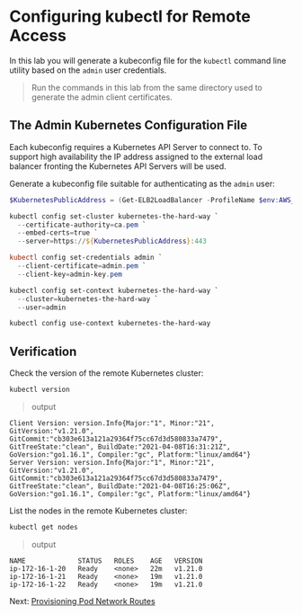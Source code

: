 # Configuring kubectl for Remote Access

In this lab you will generate a kubeconfig file for the `kubectl` command line utility based on the `admin` user credentials.

> Run the commands in this lab from the same directory used to generate the admin client certificates.

## The Admin Kubernetes Configuration File

Each kubeconfig requires a Kubernetes API Server to connect to. To support high availability the IP address assigned to the external load balancer fronting the Kubernetes API Servers will be used.

Generate a kubeconfig file suitable for authenticating as the `admin` user:

```powershell
$KubernetesPublicAddress = (Get-ELB2LoadBalancer -ProfileName $env:AWS_PROFILE -Name 'kubernetes').DNSName

kubectl config set-cluster kubernetes-the-hard-way `
  --certificate-authority=ca.pem `
  --embed-certs=true `
  --server=https://${KubernetesPublicAddress}:443

kubectl config set-credentials admin `
  --client-certificate=admin.pem `
  --client-key=admin-key.pem

kubectl config set-context kubernetes-the-hard-way `
  --cluster=kubernetes-the-hard-way `
  --user=admin

kubectl config use-context kubernetes-the-hard-way
```

## Verification

Check the version of the remote Kubernetes cluster:

```powershell
kubectl version
```

> output

```
Client Version: version.Info{Major:"1", Minor:"21", GitVersion:"v1.21.0", GitCommit:"cb303e613a121a29364f75cc67d3d580833a7479", GitTreeState:"clean", BuildDate:"2021-04-08T16:31:21Z", GoVersion:"go1.16.1", Compiler:"gc", Platform:"linux/amd64"}
Server Version: version.Info{Major:"1", Minor:"21", GitVersion:"v1.21.0", GitCommit:"cb303e613a121a29364f75cc67d3d580833a7479", GitTreeState:"clean", BuildDate:"2021-04-08T16:25:06Z", GoVersion:"go1.16.1", Compiler:"gc", Platform:"linux/amd64"}
```

List the nodes in the remote Kubernetes cluster:

```powershell
kubectl get nodes
```

> output

```
NAME             STATUS   ROLES    AGE   VERSION
ip-172-16-1-20   Ready    <none>   22m   v1.21.0
ip-172-16-1-21   Ready    <none>   19m   v1.21.0
ip-172-16-1-22   Ready    <none>   19m   v1.21.0
```

Next: [Provisioning Pod Network Routes](11-pod-network-routes.md)

